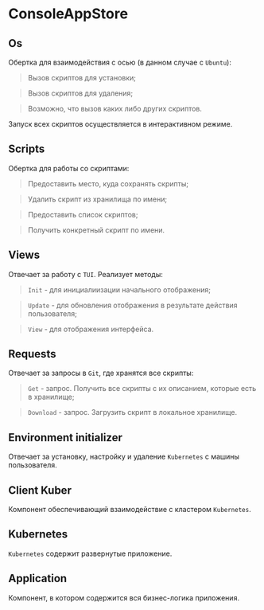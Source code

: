 # ConsoleAppStore

## Os

Обертка для взаимодействия с осью (в данном случае с `Ubuntu`):

> Вызов скриптов для установки;

> Вызов скриптов для удаления;

> Возможно, что вызов каких либо других скриптов.

Запуск всех скриптов осуществляется в интерактивном режиме.

## Scripts

Обертка для работы со скриптами:

> Предоставить место, куда сохранять скрипты;

> Удалить скрипт из хранилища по имени;

> Предоставить список скриптов;

> Получить конкретный скрипт по имени.

## Views

Отвечает за работу с `TUI`. Реализует методы:

> `Init` - для инициалиизации начального отображения;

> `Update` - для обновления отображения в результате действия пользователя;

> `View` - для отображения интерфейса.

## Requests

Отвечает за запросы в `Git`, где хранятся все скрипты:

> `Get` - запрос. Получить все скрипты с их описанием, которые есть в хранилище;

> `Download` - запрос. Загрузить скрипт в локальное хранилище.

## Environment initializer

Отвечает за установку, настройку и удаление `Kubernetes` с машины пользователя.

## Client Kuber

Компонент обеспечивающий взаимодействие с кластером `Kubernetes`.

## Kubernetes

`Kubernetes` содержит развернутые приложение.

## Application

Компонент, в котором содержится вся бизнес-логика приложения.
